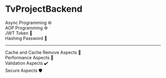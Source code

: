 # TvProjectBackend
Async Programming ⚙️<br>
AOP Programming ⚙️ <br>
JWT Token 🔐 <br>
Hashing Password 🔑 <br>
<hr>
Cache and Cache Remove Aspects 🧰 <br>
Performance Aspects 🚀 <br>
Validation Aspects ✔️ <br>
Secure Aspects 🛡️ <br>
